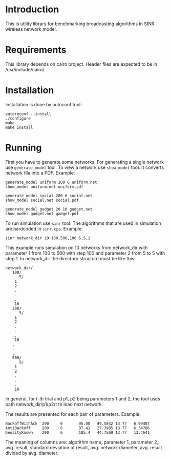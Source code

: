 Introduction
============

This is utility library for benchmarking broadcasting algorithms
in SINR wireless network model.

Requirements
============

This library depends on cairo project. Header files are expected
to be in /usr/include/cairo/

Installation
============

Installation is done by autoconf tool:

```
autoreconf --install
./configure
make
make install
```

Running
=======

First you have to generate some networks. For generating a single
network use `generate_model` tool. To view a network use `show_model` tool.
It converts network file into a PDF. Example:

```
generate_model uniform 200 6 uniform.net
show_model uniform.net uniform.pdf

generate_model social 200 6 social.net
show_model social.net social.pdf

generate_model gadget 20 10 gadget.net
show_model gadget.net gadget.pdf
``` 

To run simulation use `sinr` tool. The algorithms that are used in simulation are
hardcoded in `sinr.cpp`. Example:

```
sinr network_dir 10 100,500,100 5,5,1
```

This example runs simulation on 10 networks from network_dir with parameter 1
from 100 to 500 with step 100 and parameter 2 from 5 to 5 with step 1. In network_dir
the directory structure must be like this:

```
network_dir/
   100/
      5/
	1
	2
	.
	.
	.
	10
   200/
      5/
	1
	2
	.
	.
	.
	10
   .
   .
   .
   500/
      5/
	1
	2
	.
	.
	.
	10
```

In general, for t-th trial and p1, p2 being parameters 1 and 2, the tool uses path
network_dir/p1/p2/t to load next network.

The results are presented for each pair of parameters. Example:

```
BackoffWithAck  200     6       95.08   49.5842 13.77   6.90487
AntiBackoff     200     6       87.41   27.3905 13.77   6.34786
DensityKnown    200     6       185.4   44.7569 13.77   13.4641
```

The meaning of columns are: algorithm name, parameter 1, parameter 2, avg. result, standard deviation of result, avg. network diameter, avg. result divided by avg. diameter.


